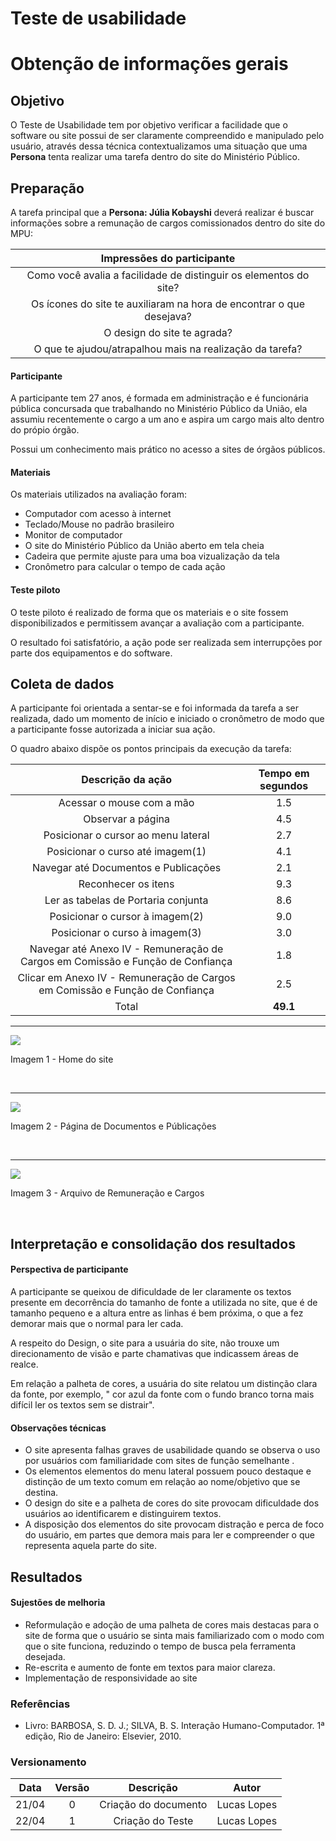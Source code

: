 # Teste de usabilidade 
# Obtenção de informações gerais

## Objetivo 

O Teste de Usabilidade tem por objetivo verificar a facilidade que o software ou site possui de ser claramente compreendido e manipulado pelo usuário, através dessa técnica contextualizamos uma situação que uma **Persona** tenta realizar uma tarefa dentro do site do Ministério Público.



## Preparação
A tarefa principal que a **Persona: Júlia Kobayshi** deverá realizar é buscar informações  sobre a remunação de  cargos comissionados dentro do site do MPU:

|Impressões do participante                                       |
|:---------------------------------------------------------------:|
|Como você avalia a facilidade de distinguir os elementos do site?|
|Os ícones do site te auxiliaram na hora de encontrar o que desejava?|
|O design do site te agrada?                                      |
|O que te ajudou/atrapalhou mais na realização da tarefa?         |

#### Participante
A participante tem 27 anos, é formada em administração e é funcionária pública concursada que trabalhando no Ministério Público da União, ela assumiu recentemente o cargo a um ano e aspira um cargo mais alto dentro do própio órgão.

Possui um conhecimento mais prático no acesso a sites de  órgãos públicos.


#### Materiais
Os materiais utilizados na avaliação foram:

* Computador com acesso à internet
* Teclado/Mouse no padrão brasileiro
* Monitor de computador
* O site do Ministério Público da União aberto em tela cheia
* Cadeira que permite ajuste para uma boa vizualização da tela
* Cronômetro para calcular o tempo de cada ação

#### Teste piloto

O teste piloto é realizado de forma que os materiais e o 
site fossem disponibilizados e permitissem avançar a avaliação com a participante.

O resultado foi satisfatório, a ação pode ser realizada sem interrupções
por parte dos equipamentos e do software.

## Coleta de dados
A participante foi orientada a sentar-se e foi informada da tarefa
a ser realizada, dado um momento de início e  iniciado o cronômetro de modo
que a participante fosse autorizada a iniciar sua ação.

O quadro abaixo dispõe os pontos principais da execução da tarefa:


|Descrição da ação| Tempo em segundos               |
|:---------------:|:-------------------------------:|
|Acessar o mouse com a mão               |1.5       |
|Observar a página                       |4.5       |
|Posicionar o cursor ao menu lateral                   |2.7       |
|Posicionar o curso até imagem(1)              |4.1       |
|Navegar até  Documentos e Publicações |2.1       |
|Reconhecer os itens                     |9.3       |
|Ler as tabelas de Portaria conjunta             |8.6       |
|Posicionar o cursor à imagem(2)              |9.0       |
|Posicionar o curso à imagem(3)              |3.0       |
|Navegar até Anexo IV - Remuneração de Cargos em Comissão e Função de Confiança              |1.8       |
|Clicar em Anexo IV - Remuneração de Cargos em Comissão e Função de Confiança                      |2.5       |
|Total                                   |**49.1**  |

<hr>
<img src="../../assets/teste-usabilidade/TU-01-1.png">
<p align="Left">
Imagem 1 - Home do site
</p>
<br>

<hr>
<img src="../../assets/teste-usabilidade/TU-01-2.png">
<p align="Left">
Imagem 2 - Página de Documentos e Públicações
</p>
<br>

<hr>
<img src="../../assets/teste-usabilidade/TU-01-3.png">
<p align="Left">
Imagem 3 - Arquivo de Remuneração e Cargos
</p>
<br>

## Interpretação e consolidação dos resultados

#### Perspectiva de participante
A participante se queixou de dificuldade de ler claramente os textos presente em decorrência do tamanho de fonte a utilizada no site, que é de tamanho pequeno e a altura entre as linhas é bem próxima, o que a fez demorar mais que o normal para ler cada.

A respeito do Design, o site para a usuária do site,  não trouxe um direcionamento de visão e parte chamativas que indicassem  áreas de realce.

Em relação a palheta de cores, a usuária do site relatou um distinção clara da fonte, por exemplo, " cor azul da fonte com o fundo branco torna mais difícil ler os textos sem se distrair".

#### Observações técnicas
* O site apresenta falhas graves de usabilidade quando se observa o uso
  por usuários com familiaridade com sites de função semelhante . 
* Os elementos elementos do menu lateral possuem pouco destaque e distinção de um texto comum em relação ao  nome/objetivo que se destina.
* O design do site  e a palheta de cores do site provocam dificuldade dos usuários ao identificarem e distinguirem textos.
* A disposição dos elementos do site provocam distração e perca de foco do  usuário, em partes que 
  demora mais  para ler e compreender o que representa aquela parte do site.

## Resultados
#### Sujestões de melhoria
* Reformulação  e adoção de uma palheta de cores mais destacas para o site de forma que o usuário se 
  sinta mais familiarizado com o modo com que o site funciona, reduzindo o tempo
  de busca pela ferramenta desejada.
* Re-escrita e aumento de fonte em textos para maior clareza.
* Implementação de responsividade ao site


### Referências

* Livro: BARBOSA, S. D. J.; SILVA, B. S. Interação Humano-Computador. 1ª edição, Rio de Janeiro: Elsevier, 2010.


### Versionamento

| Data | Versão |           Descrição             |    Autor       |
|:----:|:------:|:-------------------------------:|:--------------:|
|21/04 | 0      |     Criação do documento        | Lucas Lopes   |
|22/04 |1      |     Criação do Teste            |Lucas Lopes     |
